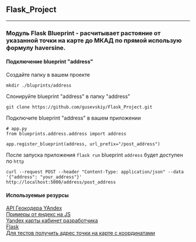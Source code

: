 ## Flask_Project
------------------

### Модуль Flask Blueprint - расчитывает растояние от указанной точки на карте до МКАД по прямой использую формулу haversine.

#### Подключение blueprint "address"

Создайте папку в вашем проекте
```
mkdir ./bluprints/address
```
Слонируйте blueprint "address" в папку "address"
```
git clone https://github.com/gusevskiy/Flask_Project.git
```
Подключите blueprint "address" в вашем приложении
```
# app.py 
from blueprints.address.address import address

app.register_blueprint(address, url_prefix="/post_address")
```
После запуска приложения `flask run` blueprint `address` будет доступен по `http`
```
curl --request POST --header "Content-Type: application/json" --data '{"address": "your_address"}' http://localhost:5000/address/post_address
```
#### Используемые резурсы

[API Геокодера YAndex](https://yandex.ru/dev/geocode/doc/ru/request)  
[Примеры от яндекс на JS](https://yandex.ru/dev/maps/jsbox/2.1/multiroute_data_access)  
[Yandex карты кабинет разработчика](https://yandex.ru/maps-api/products/?from=club)  
[Flask](https://flask.palletsprojects.com/en/2.0.x/)  
[Для тестов получить адрес точки на карте с координатами](https://snipp.ru/tools/address-coord)  
